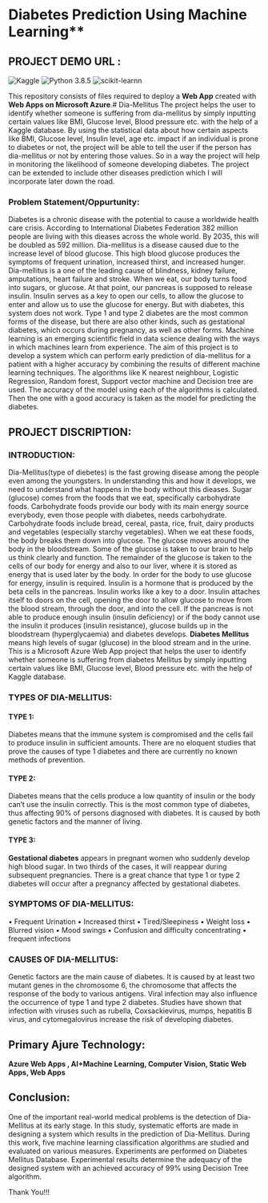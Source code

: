 # Diabetes Prediction Using Machine Learning** 

## PROJECT DEMO URL : 

![Kaggle](https://img.shields.io/badge/Dataset-Kaggle-blue.svg) ![Python 3.8.5](https://img.shields.io/badge/Python-3.6-brightgreen.svg) ![scikit-learnn](https://img.shields.io/badge/Library-Scikit_Learn-orange.svg)

This repository consists of files required to deploy a **Web App** created with **Web Apps on Microsoft Azure**.# Dia-Mellitus The project helps the user to identify whether someone is suffering from dia-mellitus by simply inputting certain values like BMI, Glucose level, Blood pressure etc. with the help of a Kaggle database.
By using the statistical data about how certain aspects like BMI, Glucose level, Insulin level, age etc. impact if an individual is prone to diabetes or not, the project will be able to tell the user if the person has dia-mellitus or not by entering those values. So in a way the project will help in monitoring the likelihood of someone developing diabetes. The project can be extended to include other diseases prediction which I will incorporate later down the road.

### Problem Statement/Oppurtunity:

Diabetes is a chronic disease with the potential to cause a worldwide health care crisis. According to International Diabetes Federation 382 million people are living with this dieases across the whole world. By 2035, this will be doubled as 592 million. Dia-mellitus is a disease caused due to the increase level of blood glucose. This high blood glucose produces the symptoms of frequent urination, increased thirst, and increased hunger. Dia-mellitus is a one of the leading cause of blindness, kidney failure, amputations, heart failure and stroke. When we eat, our body turns food into sugars, or glucose. At that point, our pancreas is supposed to release insulin. Insulin serves as a key to open our cells, to allow the glucose to enter and allow us to use the glucose for energy. But with diabetes, this system does not work. Type 1 and type 2 diabetes are the most common forms of the disease, but there are also other kinds, such as gestational diabetes, which occurs during pregnancy, as well as other forms. Machine learning is an emerging scientific field in data science dealing with the ways in which machines learn from experience. The aim of this project is to develop a system which can perform early prediction of dia-mellitus for a patient with a higher accuracy by combining the results of different machine learning techniques. The algorithms like K nearest neighbour, Logistic Regression, Random forest, Support vector machine and Decision tree are used. The accuracy of the model using each of the algorithms is calculated. Then the one with a good accuracy is taken as the model for predicting the diabetes.

## PROJECT DISCRIPTION:

### INTRODUCTION:

Dia-Mellitus(type of diebetes) is the fast growing disease among the people even among the youngsters.  In  understanding  this  and  how  it develops,  we need  to  understand  what  happens  in  the  body without  this dieases.  Sugar  (glucose)  comes  from  the foods  that  we  eat,  specifically  carbohydrate  foods. Carbohydrate  foods  provide  our  body with  its  main energy  source  everybody,  even  those  people  with diabetes,  needs  carbohydrate.  Carbohydrate  foods include bread, cereal, pasta, rice, fruit, dairy products and vegetables (especially  starchy  vegetables). When we eat these foods, the body breaks them down into glucose. The  glucose  moves  around the  body  in  the bloodstream.  Some  of  the  glucose  is  taken  to  our brain  to  help  us  think  clearly  and  function.  The remainder of the  glucose  is  taken to  the  cells of our body  for  energy  and  also  to  our  liver,  where  it  is stored  as  energy  that  is  used  later  by  the  body.  In order for the body to use glucose for energy, insulin is required. Insulin is a hormone that is produced by the  beta  cells in  the  pancreas.  Insulin  works  like a key to a  door.  Insulin attaches itself to doors on the cell, opening the door to allow glucose to move from the blood stream, through the door, and into the cell. If the pancreas is not able to produce enough insulin (insulin  deficiency)  or  if  the  body  cannot  use  the insulin it produces (insulin resistance), glucose builds up in  the bloodstream (hyperglycaemia) and diabetes develops.  **Diabetes  Mellitus**  means  high  levels  of sugar (glucose) in the blood stream and in the urine. This is a Microsoft Azure Web App project that helps the user to identify whether someone is suffering from diabetes Mellitus by simply inputting certain values like BMI, Glucose level, Blood pressure etc. with the help of Kaggle database.

### TYPES OF DIA-MELLITUS: 

#### TYPE 1:

Diabetes  means  that  the  immune  system  is compromised and the cells fail to produce insulin in sufficient  amounts.  There  are  no  eloquent  studies that prove the causes of type 1 diabetes and there are currently no known methods of prevention.

#### TYPE 2:

Diabetes means  that  the cells  produce  a  low quantity of  insulin  or  the body  can’t  use the insulin correctly. This is the most common type of diabetes, thus  affecting  90%  of  persons  diagnosed  with diabetes. It is caused by both genetic  factors and the manner of living. 

#### TYPE 3:

**Gestational diabetes** appears in pregnant women who suddenly develop high  blood  sugar.  In two thirds  of the  cases,  it  will  reappear  during  subsequent pregnancies.  There  is  a  great  chance  that type  1 or type 2 diabetes will occur after a pregnancy affected by gestational diabetes. 

### SYMPTOMS OF DIA-MELLITUS:

   • Frequent Urination
   • Increased thirst 
   • Tired/Sleepiness 
   • Weight loss 
   • Blurred vision 
   •  Mood swings 
   • Confusion and difficulty concentrating 
   • frequent infections
 
### CAUSES OF DIA-MELLITUS:

Genetic  factors  are the  main  cause  of diabetes.  It  is caused  by  at  least  two  mutant  genes  in  the chromosome  6,  the  chromosome  that  affects  the response  of  the  body  to  various  antigens. Viral infection may also influence the  occurrence  of type 1 and  type  2  diabetes. Studies have shown  that infection with viruses such as rubella, Coxsackievirus, mumps,  hepatitis  B  virus,  and  cytomegalovirus increase the risk of developing diabetes.

## Primary Ajure Technology:

**Azure Web Apps , AI+Machine Learning, Computer Vision, Static Web Apps, Web Apps**

## Conclusion:

One of the important real-world medical problems is the  detection  of  Dia-Mellitus  at  its  early  stage.  In  this study,  systematic  efforts  are  made  in  designing  a system  which  results  in  the  prediction  of  Dia-Mellitus. During this work, five machine learning classification algorithms  are  studied  and  evaluated  on  various measures.  Experiments  are  performed  on Diabetes Mellitus  Database.  Experimental  results  determine the  adequacy  of  the  designed  system  with  an achieved  accuracy  of  99%  using  Decision  Tree algorithm.  


Thank You!!!
